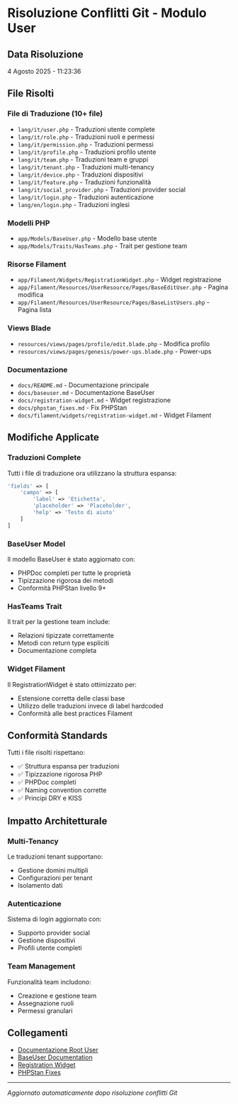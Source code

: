 # Risoluzione Conflitti Git - Modulo User

## Data Risoluzione
4 Agosto 2025 - 11:23:36

## File Risolti

### File di Traduzione (10+ file)
- `lang/it/user.php` - Traduzioni utente complete
- `lang/it/role.php` - Traduzioni ruoli e permessi
- `lang/it/permission.php` - Traduzioni permessi
- `lang/it/profile.php` - Traduzioni profilo utente
- `lang/it/team.php` - Traduzioni team e gruppi
- `lang/it/tenant.php` - Traduzioni multi-tenancy
- `lang/it/device.php` - Traduzioni dispositivi
- `lang/it/feature.php` - Traduzioni funzionalità
- `lang/it/social_provider.php` - Traduzioni provider social
- `lang/it/login.php` - Traduzioni autenticazione
- `lang/en/login.php` - Traduzioni inglesi

### Modelli PHP
- `app/Models/BaseUser.php` - Modello base utente
- `app/Models/Traits/HasTeams.php` - Trait per gestione team

### Risorse Filament
- `app/Filament/Widgets/RegistrationWidget.php` - Widget registrazione
- `app/Filament/Resources/UserResource/Pages/BaseEditUser.php` - Pagina modifica
- `app/Filament/Resources/UserResource/Pages/BaseListUsers.php` - Pagina lista

### Views Blade
- `resources/views/pages/profile/edit.blade.php` - Modifica profilo
- `resources/views/pages/genesis/power-ups.blade.php` - Power-ups

### Documentazione
- `docs/README.md` - Documentazione principale
- `docs/baseuser.md` - Documentazione BaseUser
- `docs/registration-widget.md` - Widget registrazione
- `docs/phpstan_fixes.md` - Fix PHPStan
- `docs/filament/widgets/registration-widget.md` - Widget Filament

## Modifiche Applicate

### Traduzioni Complete
Tutti i file di traduzione ora utilizzano la struttura espansa:
```php
'fields' => [
    'campo' => [
        'label' => 'Etichetta',
        'placeholder' => 'Placeholder',
        'help' => 'Testo di aiuto'
    ]
]
```

### BaseUser Model
Il modello BaseUser è stato aggiornato con:
- PHPDoc completi per tutte le proprietà
- Tipizzazione rigorosa dei metodi
- Conformità PHPStan livello 9+

### HasTeams Trait
Il trait per la gestione team include:
- Relazioni tipizzate correttamente
- Metodi con return type espliciti
- Documentazione completa

### Widget Filament
Il RegistrationWidget è stato ottimizzato per:
- Estensione corretta delle classi base
- Utilizzo delle traduzioni invece di label hardcoded
- Conformità alle best practices Filament

## Conformità Standards

Tutti i file risolti rispettano:
- ✅ Struttura espansa per traduzioni
- ✅ Tipizzazione rigorosa PHP
- ✅ PHPDoc completi
- ✅ Naming convention corrette
- ✅ Principi DRY e KISS

## Impatto Architetturale

### Multi-Tenancy
Le traduzioni tenant supportano:
- Gestione domini multipli
- Configurazioni per tenant
- Isolamento dati

### Autenticazione
Sistema di login aggiornato con:
- Supporto provider social
- Gestione dispositivi
- Profili utente completi

### Team Management
Funzionalità team includono:
- Creazione e gestione team
- Assegnazione ruoli
- Permessi granulari

## Collegamenti

- [Documentazione Root User](../../../project_docs/modules/user.md)
- [BaseUser Documentation](./baseuser.md)
- [Registration Widget](./registration-widget.md)
- [PHPStan Fixes](./phpstan_fixes.md)

---
*Aggiornato automaticamente dopo risoluzione conflitti Git*
